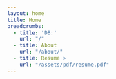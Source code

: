 ```yaml
---
layout: home
title: Home
breadcrumbs:
  - title: 'DB:'
    url: "/"
  - title: About
    url: "/about/"
  - title: Resume >
    url: "/assets/pdf/resume.pdf"
---
```

